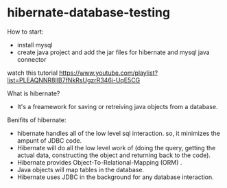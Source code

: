 # hibernate-database-testing
How to start:
- install mysql
- create java project and add the jar files for hibernate and mysql java connector

watch this tutorial https://www.youtube.com/playlist?list=PLEAQNNR8IlB7fNkRsUgzrR346i-UqE5CG

What is hibernate?

- It's a freamework for saving or retreiving java objects from a database.

Benifits of hibernate:

- hibernate handles all of the low level sql interaction. so, it minimizes the ampunt of JDBC code.
- Hibernate will do all the low level work of (doing the query, getting the actual data, constructing the object and returning back to the code).
- Hibernate provides Object-To-Relational-Mapping (ORM) .
- Java objects will map tables in the database.
- Hibernate uses JDBC in the background for any database interaction.
